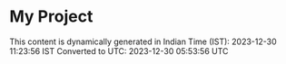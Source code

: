 # My Project

This content is dynamically generated in Indian Time (IST): 2023-12-30 11:23:56 IST
Converted to UTC: 2023-12-30 05:53:56 UTC
